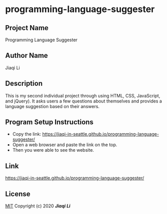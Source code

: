# programming-language-suggester

## Project Name
Programming Language Suggester

## Author Name
Jiaqi Li

## Description
This is my second individual project through using HTML, CSS, JavaScript, and jQuery). It asks users a few questions about themselves and provides a language suggestion based on their answers.

## Program Setup Instructions

* Copy the link: https://jiaqi-in-seattle.github.io/programming-language-suggester/
* Open a web browser and paste the link on the top.
* Then you were able to see the website.

## Link
https://jiaqi-in-seattle.github.io/programming-language-suggester/

## License
[MIT](https://choosealicense.com/licenses/mit/)
Copyright (c) 2020 **_Jiaqi Li_**
